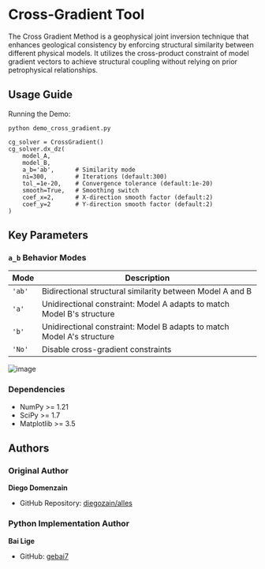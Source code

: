 # Cross-Gradient Tool
The Cross Gradient Method is a geophysical joint inversion technique that enhances geological consistency by enforcing structural similarity between different physical models. It utilizes the cross-product constraint of model gradient vectors to achieve structural coupling without relying on prior petrophysical relationships.


## Usage Guide
Running the Demo: 
```
python demo_cross_gradient.py
```
```
cg_solver = CrossGradient()
cg_solver.dx_dz(
    model_A, 
    model_B,
    a_b='ab',      # Similarity mode
    ni=300,        # Iterations (default:300)
    tol_=1e-20,    # Convergence tolerance (default:1e-20)
    smooth=True,   # Smoothing switch
    coef_x=2,      # X-direction smooth factor (default:2)
    coef_y=2       # Y-direction smooth factor (default:2)
)
```
## Key Parameters
### `a_b` Behavior Modes
| Mode | Description | 
|------|-------------|
| `'ab'` | Bidirectional structural similarity between Model A and B |
| `'a'`  | Unidirectional constraint: Model A adapts to match Model B's structure | 
| `'b'`  | Unidirectional constraint: Model B adapts to match Model A's structure |
| `'No'` | Disable cross-gradient constraints |

![image]([https://github.com/用户名/仓库名/blob/分支名/图片文件路径](https://github.com/gebai7/Cross-Gradient-demo/blob/main/CG_demo/subplots.png))

### Dependencies
* NumPy >= 1.21
* SciPy >= 1.7
* Matplotlib >= 3.5



## Authors
### Original Author
**Diego Domenzain**  
- GitHub Repository: [diegozain/alles](https://github.com/diegozain/alles)  
### Python Implementation Author  
**Bai Lige**  
- GitHub: [gebai7](https://github.com/gebai7)  
